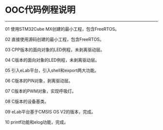 # OOC代码例程说明
--------
01 使用STM32Cube MX创建的最小工程，包含FreeRTOS。

02 直接使用源码创建的最小工程，包含FreeRTOS。

03 CPP版本的面向对象的LED例程，未剥离驱动层。

04 C版本的面向对象的LED例程，未剥离驱动层。

05 引入eLab平台，引入shell和export两大功能。

06 C版本的PIN对象，剥离驱动层。

07 C版本的PWM对象，实现呼吸灯。

08 C版本的设备基类。

09 eLab平台基于CMSIS OS V2的版本，完成。

10 printf功能和elog功能，完成。